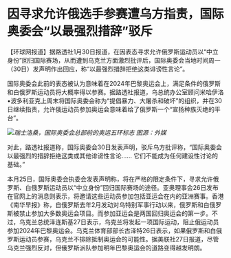 # 因寻求允许俄选手参赛遭乌方指责，国际奥委会“以最强烈措辞”驳斥

【环球网报道】据路透社1月30日报道，在因表态寻求允许俄罗斯运动员以“中立身份”回归国际赛场，从而遭到乌克兰方面激烈批评后，国际奥委会当地时间周一（30日）发声明作出回应，称“以最强烈措辞拒绝这类诽谤性言论”。

国际奥委会此前的表态被认为意味着在2024年巴黎奥运会上，满足条件的俄罗斯和白俄罗斯运动员将大概率得以参赛。据路透社报道，乌总统办公室顾问米哈伊洛•波多利亚克上周末将国际奥委会称为“提倡暴力、大屠杀和破坏”的组织，并在30日继续指责，允许俄运动员参加奥运会意味着给了俄罗斯一个“宣扬种族灭绝的平台”。

![](https://inews.gtimg.com/newsapp_bt/0/15636383907/1000)_瑞士洛桑，国际奥委会总部前的奥运五环标志
图源：外媒_

对此，路透社报道称，国际奥委会30日发表声明，驳斥乌方批评称，“国际奥委会以最强烈的措辞拒绝这类或其他诽谤性言论......
它们不能成为任何建设性讨论的基础。”

本月25日，国际奥委会执委会发表声明称，将在严格的限定条件下，寻求允许俄罗斯、白俄罗斯运动员以“中立身份”回归国际赛场的途径。亚奥理事会26日发布在官网上的消息则表示，将邀请这些运动员参加包括亚运会在内的亚洲赛事。香港《南华早报》称，自俄罗斯去年2月发动对乌特别军事行动以来，俄罗斯和白俄罗斯被禁止参加大多数奥运会项目。而参加亚运会是两国回归奥运会的第一步。不过，乌克兰总统泽连斯基27日表示，乌克兰将发起一项国际运动，阻止俄运动员参加2024年巴黎奥运会。乌克兰体育部部长古泽特26日表示，如果俄罗斯和白俄罗斯运动员参赛，乌克兰不排除抵制奥运会的可能性。据美联社27日报道，尽管乌克兰强烈反对，但俄罗斯派队参加明年巴黎奥运会的道路变得越发明朗。

